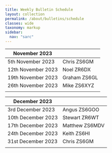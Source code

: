 ```yaml
---
title: Weekly Bulletin Schedule
layout: collection
permalink: /about/bulletins/schedule
classes: wide
taxonomy: markup
sidebar:
  nav: "sarc"
---
```


|November 2023||
|-------|-------|
|5th November 2023	|Chris ZS6GM|
|12th November 2023|	Noel ZR6DX|
|19th November 2023|	Graham ZS6GL|
|26th November 2023|	Mike ZS6XYZ|
|||

|December 2023||
|-------|-------|
|3rd December 2023	|Angus ZS6GOO|
|10th December 2023|	Stewart ZR6WT|
|17th December 2023|	Matthew ZS6MDV|
|24th December 2023|	Keith ZS6HI|
|31st December 2023|	Chris ZS6GM|
|||